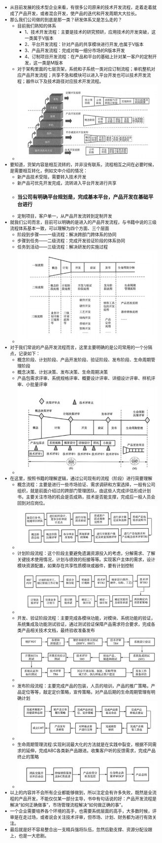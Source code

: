 - 从目前发展的技术型企业来看，有很多公司原来的技术开发流程，走着走着就成了产品开发，或者混合开发，使产品的迭代和开发周期大大拉长。
- 那么我们公司做的到底是那一类？研发体系又是怎么走的？
  - 目前我们熟知的体系
    - 1、技术开发流程：主要是技术的研究预研，应用技术的开发突破，这一类属于V版本
    - 2、平台开发流程：针对产品的共享模块进行开发,也属于V版本
    - 3、产品开发流程：完成对每一细分市场的R版本开发
    - 4、订制项目开发流程：在产品和平台的基础上针对某一客户的定制开发，这一类是M版本
  - 对于架构里面的七层货架，系统和子系统一类对应订制流程；单机整机对应产品开发流程；共享不急和模块可以进入平台开发也可以技术开发流程；器件以下及技术路径对应技术开发流程。
  - ![](image/22.png)
- 要知道，货架内容是相互流转的，并非没有联系，流程相互之间在必要时候，是需要相互转化，例如文中介绍的情况：
  - 新产品技术受阻，需要转入技术开发
  - 新产品可优先开发完成，流转进入平台开发进行共享
  - ### 当公司有明确平台规划是，完成基本平台，产品开发在基础平台进行
  - 定制项目，客户单一，从产品开发流转到定制开发
- 就我们公司而言，目前可以明确的是进入的产品开发流程，与书籍中说的三级流程体系基本一致，可以理解为四个方面、三个层面
  - 阶段到步骤——一级流程：解决跨部门跨体系的协同
  - 步骤到任务——二级流程：完成开发验证阶段的体系协同
  - 任务到活动——三级流程：解决研发的实施过程
  - ![](image/23.png)
- 对于我们常说的产品开发流程而言，这里主要明确的是公司常用的一个分隔点，记录如下：
  - 概念阶段、计划阶段、产品开发阶段、验证阶段、发布阶段、生命周期管理阶段
  - 概念决策、计划决策、发布决策、生命周期决策
  - 产品包需求评审、系统规格评审、概要设计评审、详细设计评审、样机评审、小批量评审
  - ![](image/24.png)
- 在这里，按照书籍的理解逻辑，通过公司现有的流程（阶段）进行简要理解
  - 概念流程：主要是进行一些市场验证、需求调研和方案选择，一般有公司组织，就是前面介绍过的跨部门管理团队，由这些人完成评估形成计划书，主要关注市场的机会是否成熟，技术是否能支撑，完成后一般人员会回到对应岗位。
  - ![](image/26.png)
  - 计划阶段流程：这个阶段主要避免遗漏资源投入的考虑，分解需求、了解关键技术使用情况，计划与绩效的衔接等等。实现客户主体的需求，设计模块资源配置，如果存在共享性质模块或器件，要有计划控制
  - ![](image/27.png)
  - 开发、验证阶段流程：主要完成各模块功能，对模块、系统功能的验证，系统集成及功能测试验证，通过测试验证保障产品需求符合要求，完成各类产品相关技术文档，最终验收准备发布
  - ![](image/28.png)
  - 发布阶段流程：主要完成产品的包装，人员的培训，产品的推广策略，产品定位等等，敲定定价策略，宣传策略，对产品后期的生命周期管理有明确计划
  - ![](image/29.png)
  - 生命周期管理流程:实现利润最大化的方法就是在实践中裂变，根据不同需求的延伸，完成ABC各类新产品跟进。收集客户听的反馈需求，完成产品终止的策略
  - ![](image/30.png)
- 以上的内容并不会所有企业都能够做到，所以注定会有许多失败，既然是全流程的产品开发，不能仅仅某一部分主导，书中有句话说的好：产品开发流程是解决“如何正确做事”，市场管理流程解决“如何做正确的事”。
- 一个企业需要培养各个环境的高手，也需要系统层面的高手，大多数时候，评审是在走过场，或者说会关注技术评审，但市场、计划、财务都为进行有效关注。
- 最后就是好不容易整合出一支精兵强将队伍，忽然后勤支撑、资源分配没跟上，也是一大悲剧。

